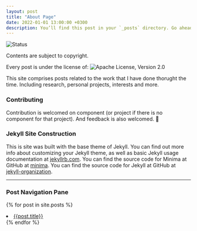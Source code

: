 ```yaml
---
layout: post
title: "About Page"
date: 2022-01-01 13:00:00 +0300
description: You’ll find this post in your `_posts` directory. Go ahead and edit it and re-build the site to see your changes. # Add post description (optional)
---
```


<!--this only works for the nagiation page, makes a loop over and over the same page, do not know why.
{% for post in site.pages %}
<li> <a href="{{ page.url }}"> {{page.title}}</a> </li>
 {% endfor %} -->

![Status](https://img.shields.io/badge/Status-Active-green) <Status>

Contents are subject to copyright.

Every post is under the license of:
![Apache License, Version 2.0](https://img.shields.io/hexpm/l/plug?color=orange&label=License&style=flat-square)

This site comprises posts related to the work that I have done thorught the time. Including research, personal projects, interests and more.

### Contributing  <Reporting issues>
  <!--- If your README is long or you have some specific process or steps you want contributors to follow, consider creating a separate CONTRIBUTING.md file--->
Contribution is welcomed on component (or project if there is no component for that project). And feedback is also welcomed. :speech_balloon:

### Jekyll Site Construction

This is site was built with the base theme of Jekyll. You can find out more info about customizing your Jekyll theme, as well as basic Jekyll usage documentation at [jekyllrb.com](https://jekyllrb.com/).
You can find the source code for Minima at GitHub at [minima](https://github.com/jekyll/minima).
You can find the source code for Jekyll at GitHub at [jekyll-organization](https://github.com/jekyll).

<!--this block make a for loop for the hyperlinks of the posts in the static site.-->
---
### Post Navigation Pane
{% for post in site.posts %}
<li> <a href="{{ post.url }}"> {{post.title}}</a> </li>
{% endfor %} 

